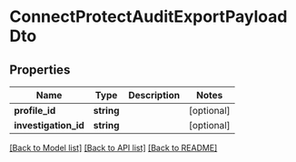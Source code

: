 # ConnectProtectAuditExportPayloadDto

## Properties
Name | Type | Description | Notes
------------ | ------------- | ------------- | -------------
**profile_id** | **string** |  | [optional] 
**investigation_id** | **string** |  | [optional] 

[[Back to Model list]](../../README.md#documentation-for-models) [[Back to API list]](../../README.md#documentation-for-api-endpoints) [[Back to README]](../../README.md)

